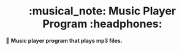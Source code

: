  



<h1 align = "center"> :musical_note:  Music Player Program :headphones:		 </h1>


:small_blue_diamond: **Music player program that plays mp3 files.**

<br> </br>

